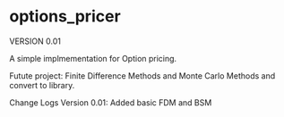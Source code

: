 # options_pricer

VERSION 0.01

A simple implmementation for Option pricing. 

Futute project: Finite Difference Methods and Monte Carlo Methods and convert to library. 

Change Logs
Version 0.01: Added basic FDM and BSM
